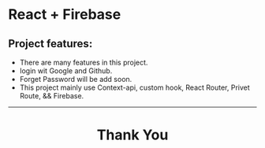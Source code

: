 # React + Firebase

## Project features:

- There are many features in this project.
- login wit Google and Github.
- Forget Password will be add soon.
- This project mainly use Context-api, custom hook, React Router, Privet Route, && Firebase.

---

<h1 style="text-align:center">Thank You</h1>
